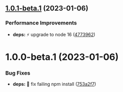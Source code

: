 ## [1.0.1-beta.1](https://github.com/mcoypaco/planning-poker/compare/v1.0.0...v1.0.1-beta.1) (2023-01-06)


### Performance Improvements

* **deps:** :zap: upgrade to node 16 ([4773962](https://github.com/mcoypaco/planning-poker/commit/4773962a9dd7977eceec18f43cded77610dfca54))

# 1.0.0-beta.1 (2023-01-06)


### Bug Fixes

* **deps:** :bug: fix failing npm install ([753a2f7](https://github.com/mcoypaco/planning-poker/commit/753a2f70e6fb6db3e87a4fe99912e22edcc7c58a))
